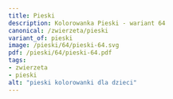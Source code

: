 ```yaml
---
title: Pieski
description: Kolorowanka Pieski - wariant 64
canonical: /zwierzeta/pieski
variant_of: pieski
image: /pieski/64/pieski-64.svg
pdf: /pieski/64/pieski-64.pdf
tags:
- zwierzeta
- pieski
alt: "pieski kolorowanki dla dzieci"
---
```

